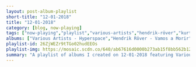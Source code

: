 ```yaml
---
layout: post-album-playlist
short-title: "12-01-2018"
title: "12-01-2018"
category: [blog, now-playing]
tags: ["now-playing","playlist","various-artists","hendrik-röver","kurt-vile","oliver-tree","tycho","various-artists","guided-by-voices"]
albums: ["Various Artists - Hyperspace","Hendrik Röver - Vamos a Morir","Kurt Vile - b'lieve i'm goin down...","Oliver Tree - Cash Machine","Tycho - Stress","Various Artists - Power In Numbers (Explicit Version)","Guided By Voices - The Best of Guided By Voices: Human Amusements At Hourly Rates"]
playlist-id: 26ZjWEZr9tTGo02hudEEOs
playlist-img: https://mosaic.scdn.co/640/ab67616d0000b273ab15f8bb562b1267ce892225ab67616d0000b273d71d227bdeeb52c8413c1fdeab67616d0000b273ea9ca8b9a7cbf19c6bc053cbab67616d0000b273f64c68e241221cfb9ef343a5
summary: "A playlist of albums I created on 12-01-2018 featuring Various Artists, Hendrik Röver, Kurt Vile, Oliver Tree, Tycho, Various Artists, and Guided By Voices"
---
```

